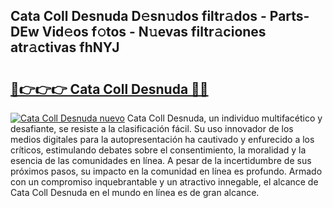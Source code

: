 ## Cata Coll Desnuda D𝚎sn𝚞dos filtr𝚊dos - Parts-DEw Vid𝚎os f𝚘tos - N𝚞evas filtr𝚊ciones atr𝚊ctivas fhNYJ

# <h2><a href="http://mb287f.tromn.icu/?c=Cata+Coll+Desnuda">🔗👉👉👉 Cata Coll Desnuda 🔗🔗</a></h2>

[![Cata Coll Desnuda nuevo](https://i.imgur.com/pEAQMta.gif)](http://mb287f.tromn.icu/?c=Cata+Coll+Desnuda)
Cata Coll Desnuda, un individuo multifacético y desafiante, se resiste a la clasificación fácil. Su uso innovador de los medios digitales para la autopresentación ha cautivado y enfurecido a los críticos, estimulando debates sobre el consentimiento, la moralidad y la esencia de las comunidades en línea. A pesar de la incertidumbre de sus próximos pasos, su impacto en la comunidad en línea es profundo. Armado con un compromiso inquebrantable y un atractivo innegable, el alcance de Cata Coll Desnuda en el mundo en línea es de gran alcance.
